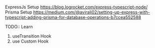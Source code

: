 ExpressJs Setup
https://blog.logrocket.com/express-typescript-node/
Prisma Setup
https://medium.com/@aviralj02/setting-up-express-with-typescript-adding-prisma-for-database-operations-b7ccea552588


TODO:: Learn 
1. useTransition Hook
3. use Custom Hook